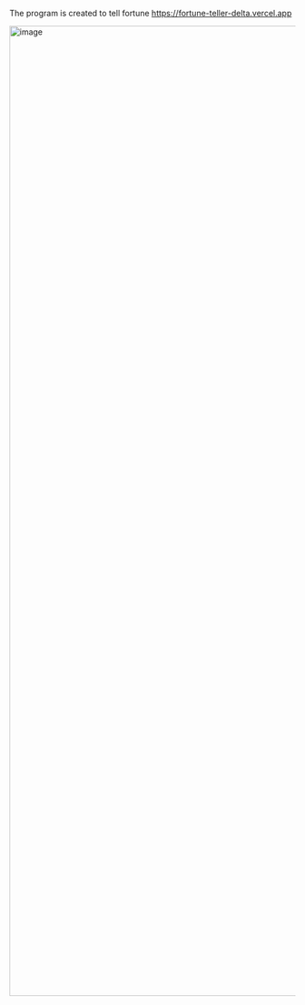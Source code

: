 The program is created to tell fortune
https://fortune-teller-delta.vercel.app 

<img width="1705" alt="image" src="https://github.com/user-attachments/assets/0670498a-e8c5-4eff-bdc0-523c37e6d0ea" />

